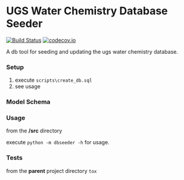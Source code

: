 UGS Water Chemistry Database Seeder
===================================

[![Build Status](https://travis-ci.org/agrc/ugs-db.svg?branch=version2)](https://travis-ci.org/agrc/ugs-db) [![codecov.io](http://codecov.io/github/agrc/ugs-db/coverage.svg?branch=version2)](http://codecov.io/github/agrc/ugs-db?branch=master)

A db tool for seeding and updating the ugs water chemistry database.

### Setup
1. execute `scripts\create_db.sql`
1. see usage

### Model Schema

### Usage
from the **/src** directory

execute `python -m dbseeder -h` for usage.

### Tests
from the **parent** project directory
`tox`
